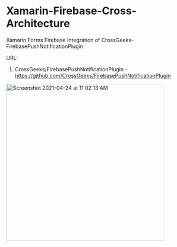 # Xamarin-Firebase-Cross-Architecture

Xamarin.Forms Firebase Integration of CrossGeeks-FirebasePushNotificationPlugin

URL:
1. CrossGeeks/FirebasePushNotificationPlugin - https://github.com/CrossGeeks/FirebasePushNotificationPlugin

<img width="423" alt="Screenshot 2021-04-24 at 11 02 13 AM" src="https://user-images.githubusercontent.com/4394119/115948606-a3aa0d80-a4ec-11eb-9dca-4ceba0dc54dc.png">
